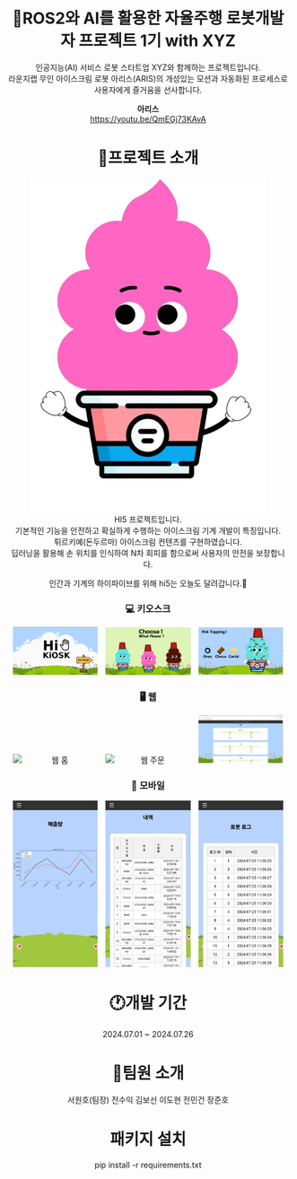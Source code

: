 <div align="center">
  
# 🍦ROS2와 AI를 활용한 자율주행 로봇개발자 프로젝트 1기 with XYZ<br>
인공지능(AI) 서비스 로봇 스타트업 XYZ와 함께하는 프로젝트입니다.<br>
라운지랩 무인 아이스크림 로봇 아리스(ARIS)의 개성있는 모션과 자동화된 프로세스로 사용자에게 즐거움을 선사합니다.<br>

**아리스**<br>
<https://youtu.be/QmEGj73KAvA>

# 📃프로젝트 소개

![Untitled design](../images/character_1.png)<br>
HI5 프로젝트입니다.<br>
기본적인 기능을 안전하고 확실하게 수행하는 아이스크림 기계 개발이 특징입니다.<br>
튀르키예(돈두르마) 아이스크림 컨텐츠를 구현하였습니다.<br>
딥러닝을 활용해 손 위치를 인식하여 N차 회피를 함으로써 사용자의 안전을 보장합니다.<br>

인간과 기계의 하이파이브를 위해 hi5는 오늘도 달려갑니다.👋 <br>

### 💻 키오스크
<p>
  <img src="../images/kiosk_1.png" alt="키오스크 홈" style="display:inline-block; width:30%; margin-right:10px;"/>
  <img src="../images/kiosk_2.png" alt="키오스크 주문" style="display:inline-block; width:30%; margin-right:10px;"/>
  <img src="../images/kiosk_3.png" alt="키오스크 선택" style="display:inline-block; width:30%;"/>
</p>

### 🖥️ 웹
<p>
  <img src="../images/web_home" alt="웹 홈" style="display:inline-block; width:30%; margin-right:10px;"/>
  <img src="../images/web_order" alt="웹 주문" style="display:inline-block; width:30%; margin-right:10px;"/>
  <img src="../images/web_stock.png" alt="재고 선택" style="display:inline-block; width:30%;"/>
</p>

### 📱 모바일
<p>
  <img src="../images/mobile_sales.jpg" alt="모바일 매출" style="display:inline-block; width:30%; margin-right:10px;"/>
  <img src="../images/mobile_history.jpg" alt="모바일 내역" style="display:inline-block; width:30%; margin-right:10px;"/>
  <img src="../images/mobile_log.jpg" alt="모바일 로그" style="display:inline-block; width:30%;"/>
</p>

# 🕐개발 기간
2024.07.01 ~ 2024.07.26

# 🙍팀원 소개

서원호(팀장)
전수익
김보선
이도현
전민건
장준호

# 패키지 설치
pip install -r requirements.txt
<div>
